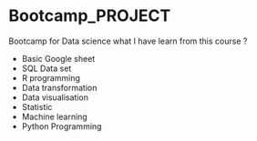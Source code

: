 # Bootcamp_PROJECT
Bootcamp for Data science
what I have learn from this course ?
- Basic Google sheet
- SQL Data set
- R programming 
- Data transformation
- Data visualisation
- Statistic
- Machine learning 
- Python Programming 
